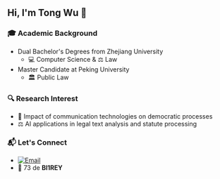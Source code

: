 ## Hi, I'm Tong Wu 👋

### 🎓 Academic Background
* Dual Bachelor's Degrees from Zhejiang University
  * 💻 Computer Science & ⚖️ Law
* Master Candidate at Peking University
  * 🏛️ Public Law

### 🔍 Research Interest
* 📡 Impact of communication technologies on democratic processes
* ⚖️ AI applications in legal text analysis and statute processing

### 📬 Let's Connect
* [![Email](https://img.shields.io/badge/Email-wutong%40law.pku.edu.cn-blue?style=flat-square&logo=gmail)](mailto:wutong@law.pku.edu.cn)
* 📡 73 de **BI1REY**
